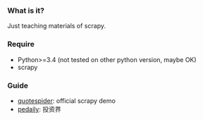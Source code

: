 ### What is it?

Just teaching materials of scrapy.

### Require

* Python>=3.4 (not tested on other python version, maybe OK)
* scrapy

### Guide

* [quotespider](http://quotes.toscrape.com/): official scrapy demo
* [pedaily](http://zdb.pedaily.cn/): 投资界
